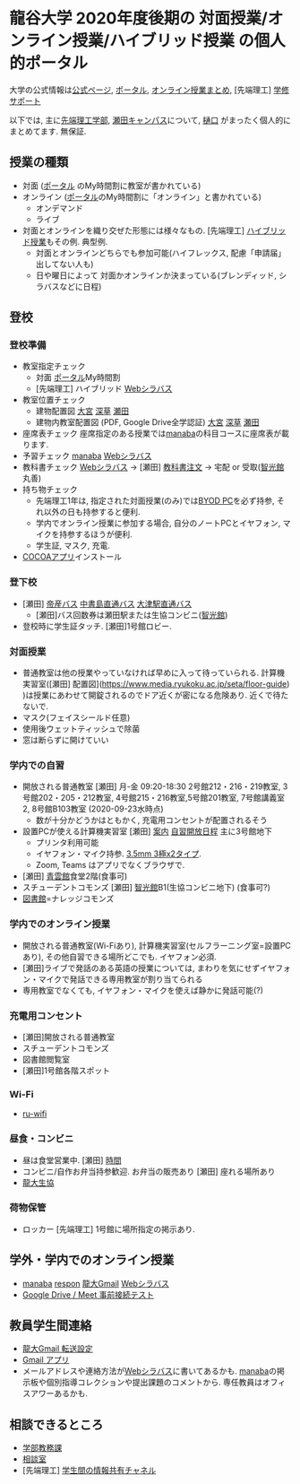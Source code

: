 # 龍谷大学 2020年度後期の 対面授業/オンライン授業/ハイブリッド授業 の個人的ポータル

大学の公式情報は[公式ページ](https://www.ryukoku.ac.jp), [ポータル](https://portal.ryukoku.ac.jp), [オンライン授業まとめ](https://sites.google.com/mail.ryukoku.ac.jp/onc-matome/), [先端理工] [学修サポート](https://byod.st.ryukoku.ac.jp)

以下では, 主に[先端理工学部](https://www.rikou.ryukoku.ac.jp), [瀬田キャンパス](https://www.ryukoku.ac.jp/about/campus_traffic/seta.html)について, [樋口](https://hig3.net) がまったく個人的にまとめてます. 無保証.

## 授業の種類
* 対面 ([ポータル](https://portal.ryukoku.ac.jp) のMy時間割に教室が書かれている)
* オンライン ([ポータル](https://portal.ryukoku.ac.jp)のMy時間割に「オンライン」と書かれている)
   * オンデマンド
   * ライブ
* 対面とオンラインを織り交ぜた形態には様々なもの. [先端理工] [ハイブリッド授業](https://hig3r.hatenadiary.com/entry/2020/09/09/083000)もその例. 典型例.
   * 対面とオンラインどちらでも参加可能(ハイフレックス, 配慮「申請届」出してない人も)
   * 日や曜日によって 対面かオンラインか決まっている(ブレンディッド, シラバスなどに日程)

## 登校

### 登校準備
* 教室指定チェック
   * 対面 [ポータル](https;//portal.ryukoku.ac.jp)My時間割
   * [先端理工] ハイブリッド [Webシラバス](https://www.google.com/url?q=https%3A%2F%2Fcapella.ws.ryukoku.ac.jp%2FRSW%2FCNoSSO.do&sa=D&sntz=1&usg=AFQjCNGmf45YIjufysABAbrIVMhpTuS4GA)
* 教室位置チェック
    * 建物配置図 [大宮](https://www.ryukoku.ac.jp/about/campus_traffic/omiya.html)  [深草](https://www.ryukoku.ac.jp/about/campus_traffic/fukakusa.html) [瀬田](https://www.ryukoku.ac.jp/about/campus_traffic/seta.html)
    * 建物内教室配置図 (PDF, Google Drive全学認証) [大宮](https://drive.google.com/file/d/1jiug1pmNfvBUrqziQ5q6EXTXSRaxMcop/view?usp=sharing) [深草](https://drive.google.com/file/d/15Eca3_PaC16_RDG2Jtw_yesDZ0UVK9IU/view?usp=sharing) [瀬田](https://drive.google.com/file/d/1Bzy0R84WEbQkMTDCeWSuWkka7T97IoHB/view?usp=sharing)
* 座席表チェック 座席指定のある授業では[manaba](https://manaba.ryukoku.ac.jp)の科目コースに座席表が載ります.
* 予習チェック [manaba](https://manaba.ryukoku.ac.jp) [Webシラバス](https://www.google.com/url?q=https%3A%2F%2Fcapella.ws.ryukoku.ac.jp%2FRSW%2FCNoSSO.do&sa=D&sntz=1&usg=AFQjCNGmf45YIjufysABAbrIVMhpTuS4GA)
* 教科書チェック [Webシラバス](https://www.google.com/url?q=https%3A%2F%2Fcapella.ws.ryukoku.ac.jp%2FRSW%2FCNoSSO.do&sa=D&sntz=1&usg=AFQjCNGmf45YIjufysABAbrIVMhpTuS4GA) → [瀬田] [教科書注文](https://bit.ly/3jId1wb) → 宅配 or 受取([智光館](https://www.ryukoku.ac.jp/about/campus_traffic/seta.html)丸善)
* 持ち物チェック
  * 先端理工1年は, 指定された対面授業(のみ)では[BYOD PC](https://byod.st.ryukoku.ac.jp/byod)を必ず持参, それ以外の日も持参すると便利.
  * 学内でオンライン授業に参加する場合, 自分のノートPCとイヤフォン, マイクを持参するほうが便利.
  * 学生証, マスク, 充電.
* [COCOAアプリ](https://www.mhlw.go.jp/stf/seisakunitsuite/bunya/cocoa_00138.html)インストール

### 登下校
* [瀬田] [帝産バス](https://www.teisan-qr.com/) [中書島直通バス](https://www.media.ryukoku.ac.jp/seta/time-table/keihan.html) [大津駅直通バス](https://www.ryukoku.ac.jp/about/campus_traffic/traffic/bus_otsu_timetable.html)
  * [瀬田]バス回数券は瀬田駅または生協コンビニ([智光館](https://www.ryukoku.ac.jp/about/campus_traffic/seta.html))
* 登校時に学生証タッチ. [瀬田]1号館ロビー.

### 対面授業
* 普通教室は他の授業やっていなければ早めに入って待っていられる. 計算機実習室([瀬田] 配置図](https://www.media.ryukoku.ac.jp/seta/floor-guide) )は授業にあわせて開錠されるのでドア近くが密になる危険あり. 近くで待たないで.
* マスク(フェイスシールド任意)
* 使用後ウェットティッシュで除菌
* 窓は断らずに開けていい

### 学内での自習
* 開放される普通教室 [瀬田] 月-金 09:20-18:30 2号館212・216・219教室, 3号館202・205・212教室, 4号館215・216教室,5号館201教室, 7号館講義室2, 8号館B103教室 (2020-09-23水時点)
   * 数が十分かどうかはともかく, 充電用コンセントが配置されるそう
* 設置PCが使える計算機実習室 [瀬田] [案内](https://www.media.ryukoku.ac.jp/seta) [自習開放日程](https://www.media.ryukoku.ac.jp/seta/cgi-bin/yotei/yotei.cgi) 主に3号館地下
   * プリンタ利用可能
   * イヤフォン・マイク持参. [3.5mm 3極x2タイプ](https://hig3r.hatenadiary.com/entry/2020/06/23/093000).
   * Zoom, Teams はアプリでなくブラウザで.
* [瀬田] [青雲館](https://www.ryukoku.ac.jp/about/campus_traffic/seta.html)食堂2階(食事可)
* スチューデントコモンズ [瀬田] [智光館](https://www.ryukoku.ac.jp/about/campus_traffic/seta.html)B1(生協コンビニ地下) (食事可?)
* [図書館](https://library.ryukoku.ac.jp)=ナレッジコモンズ

### 学内でのオンライン授業
* 開放される普通教室(Wi-Fiあり), 計算機実習室(セルフラーニング室=設置PCあり), その他自習できる場所どこでも. イヤフォン必須.
* [瀬田]ライブで発話のある英語の授業については, まわりを気にせずイヤフォン・マイクで発話できる専用教室が割り当てられる
* 専用教室でなくても, イヤフォン・マイクを使えば静かに発話可能(?)

### 充電用コンセント
* [瀬田]開放される普通教室
* スチューデントコモンズ
* 図書館閲覧室
* [瀬田]1号館各階スポット

### Wi-Fi
* [ru-wifi](http://wireless.ryukoku.ac.jp/)

### 昼食・コンビニ
* 昼は食堂営業中. [瀬田] [時間](https://twitter.com/hig3_/status/1307264420326842369)
* コンビニ/自作お弁当持参歓迎. お弁当の販売あり [瀬田] 座れる場所あり
* [龍大生協](https://www.ryukoku-coop.com/)

### 荷物保管
* ロッカー [先端理工] 1号館に場所指定の掲示あり.

## 学外・学内でのオンライン授業
* [manaba](https://manaba.ryukoku.ac.jp) [respon](https://attend.ryukoku.ac.jp/t/nhome) [龍大Gmail](https://mail.google.com/a/mail.ryukoku.ac.jp) [Webシラバス](https://www.google.com/url?q=https%3A%2F%2Fcapella.ws.ryukoku.ac.jp%2FRSW%2FCNoSSO.do&sa=D&sntz=1&usg=AFQjCNGmf45YIjufysABAbrIVMhpTuS4GA)
* [Google Drive / Meet 事前接続テスト](https://hig3r.hatenadiary.com/entry/2020/09/07/190000)

## 教員学生間連絡
* [龍大Gmail 転送設定](http://www602.math.ryukoku.ac.jp/JKiso/gmail-forward.html)
* [Gmail アプリ](https://www.google.com/intl/ja/gmail/about/)
* メールアドレスや連絡方法が[Webシラバス](https://www.google.com/url?q=https%3A%2F%2Fcapella.ws.ryukoku.ac.jp%2FRSW%2FCNoSSO.do&sa=D&sntz=1&usg=AFQjCNGmf45YIjufysABAbrIVMhpTuS4GA)に書いてあるかも. [manaba](https://manaba.ryukoku.ac.jp)の掲示板や個別指導コレクションや提出課題のコメントから. 専任教員はオフィスアワーあるかも.

## 相談できるところ
* [学部教務課](https://www.ryukoku.ac.jp/reference/index2020.html)
* [相談室](https://www.ryukoku.ac.jp/reference/index2020.html)
* [先端理工] [学生間の情報共有チャネル](https://teams.microsoft.com/l/channel/19%3ad1ea28c6524141c2978260f718897db4%40thread.tacv2/%25E2%2598%2586%2520%25E5%25AD%25A6%25E7%2594%259F%25E9%2596%2593%25E3%2581%25AE%25E6%2583%2585%25E5%25A0%25B1%25E5%2585%25B1%25E6%259C%2589?groupId=7c7d2b9f-b5be-4c3b-ac32-780426822d82&tenantId=23b65fdf-a4e3-4a19-b03d-12b1d57ad76e) 
